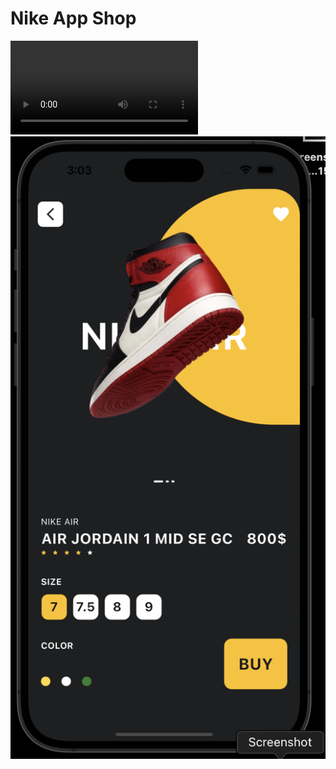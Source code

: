 # Nike App Shop


![Nike App Shop](https://github.com/mfagri/Nike_App_Shop/blob/main/Screen%20Recording%202023-08-24%20at%2015.00.40.mov)
![Nike App Shop](https://github.com/mfagri/Nike_App_Shop/blob/main/Screenshot%202023-08-24%20at%2015.03.29.png)

